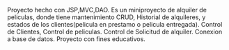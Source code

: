Proyecto hecho con JSP,MVC,DAO. Es un miniproyecto de alquiler de peliculas, donde tiene mantenimiento CRUD, 
Historial de alquileres, y estados de los clientes(pelicula en prestamo o pelicula entregada).
Control de Clientes, Control de peliculas. Control de Solicitud de alquiler.
Conexion a base de datos.
Proyecto con fines educativos.
